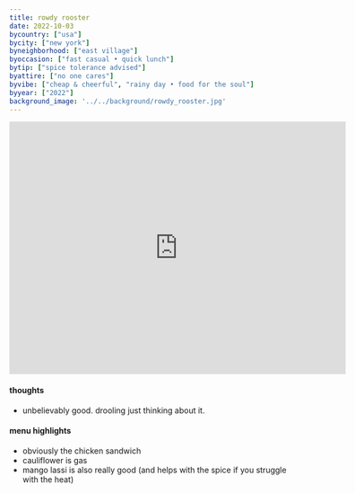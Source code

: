 ```yaml
---
title: rowdy rooster
date: 2022-10-03
bycountry: ["usa"]
bycity: ["new york"]
byneighborhood: ["east village"]
byoccasion: ["fast casual • quick lunch"]
bytip: ["spice tolerance advised"]
byattire: ["no one cares"]
byvibe: ["cheap & cheerful", "rainy day • food for the soul"]
byyear: ["2022"]
background_image: '../../background/rowdy_rooster.jpg'
---
```


<iframe src="https://www.google.com/maps/embed?pb=!1m18!1m12!1m3!1d3023.5255984360015!2d-73.98758192343517!3d40.728458836607096!2m3!1f0!2f0!3f0!3m2!1i1024!2i768!4f13.1!3m3!1m2!1s0x89c2597fe68c8f9b%3a0xda5625219c34576a!2srowdy%20rooster!5e0!3m2!1sen!2sus!4v1696526092012!5m2!1sen!2sus" width="600" height="450" style="border:0;" allowfullscreen="" loading="lazy" referrerpolicy="no-referrer-when-downgrade"></iframe>

#### thoughts
* unbelievably good. drooling just thinking about it.

#### menu highlights
* obviously the chicken sandwich
* cauliflower is gas
* mango lassi is also really good (and helps with the spice if you struggle with the heat)